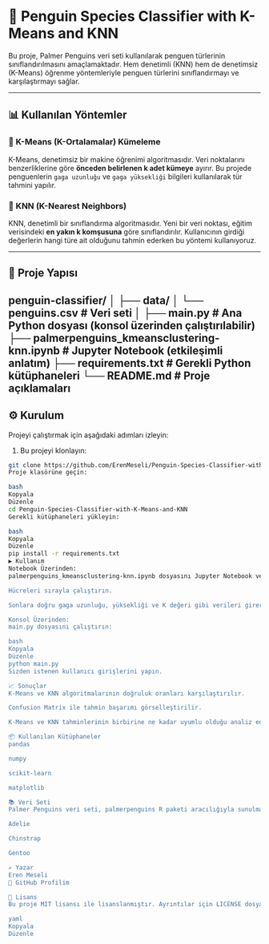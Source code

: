 # 🐧 Penguin Species Classifier with K-Means and KNN

Bu proje, Palmer Penguins veri seti kullanılarak penguen türlerinin sınıflandırılmasını amaçlamaktadır. Hem denetimli (KNN) hem de denetimsiz (K-Means) öğrenme yöntemleriyle penguen türlerini sınıflandırmayı ve karşılaştırmayı sağlar.

---

## 📊 Kullanılan Yöntemler

### 🔹 K-Means (K-Ortalamalar) Kümeleme
K-Means, denetimsiz bir makine öğrenimi algoritmasıdır. Veri noktalarını benzerliklerine göre **önceden belirlenen k adet kümeye** ayırır. Bu projede penguenlerin `gaga uzunluğu` ve `gaga yüksekliği` bilgileri kullanılarak tür tahmini yapılır.

### 🔹 KNN (K-Nearest Neighbors)
KNN, denetimli bir sınıflandırma algoritmasıdır. Yeni bir veri noktası, eğitim verisindeki **en yakın k komşusuna** göre sınıflandırılır. Kullanıcının girdiği değerlerin hangi türe ait olduğunu tahmin ederken bu yöntemi kullanıyoruz.

---

## 📁 Proje Yapısı

penguin-classifier/
│
├── data/
│ └── penguins.csv # Veri seti
│
├── main.py # Ana Python dosyası (konsol üzerinden çalıştırılabilir)
├── palmerpenguins_kmeansclustering-knn.ipynb # Jupyter Notebook (etkileşimli anlatım)
├── requirements.txt # Gerekli Python kütüphaneleri
└── README.md # Proje açıklamaları
---

## ⚙️ Kurulum

Projeyi çalıştırmak için aşağıdaki adımları izleyin:

1. Bu projeyi klonlayın:
```bash
git clone https://github.com/ErenMeseli/Penguin-Species-Classifier-with-K-Means-and-KNN.git
Proje klasörüne geçin:

bash
Kopyala
Düzenle
cd Penguin-Species-Classifier-with-K-Means-and-KNN
Gerekli kütüphaneleri yükleyin:

bash
Kopyala
Düzenle
pip install -r requirements.txt
▶️ Kullanım
Notebook Üzerinden:
palmerpenguins_kmeansclustering-knn.ipynb dosyasını Jupyter Notebook veya Google Colab'da açın.

Hücreleri sırayla çalıştırın.

Sonlara doğru gaga uzunluğu, yüksekliği ve K değeri gibi verileri girerek kendi sınıflandırmanızı deneyin.

Konsol Üzerinden:
main.py dosyasını çalıştırın:

bash
Kopyala
Düzenle
python main.py
Sizden istenen kullanıcı girişlerini yapın.

📈 Sonuçlar
K-Means ve KNN algoritmalarının doğruluk oranları karşılaştırılır.

Confusion Matrix ile tahmin başarımı görselleştirilir.

K-Means ve KNN tahminlerinin birbirine ne kadar uyumlu olduğu analiz edilir.

📦 Kullanılan Kütüphaneler
pandas

numpy

scikit-learn

matplotlib

📚 Veri Seti
Palmer Penguins veri seti, palmerpenguins R paketi aracılığıyla sunulmaktadır. Bu veri seti, üç farklı penguen türü hakkında biyolojik ölçümler içermektedir:

Adelie

Chinstrap

Gentoo

✍️ Yazar
Eren Meseli
📧 GitHub Profilim

📝 Lisans
Bu proje MIT lisansı ile lisanslanmıştır. Ayrıntılar için LICENSE dosyasına göz atabilirsiniz.

yaml
Kopyala
Düzenle